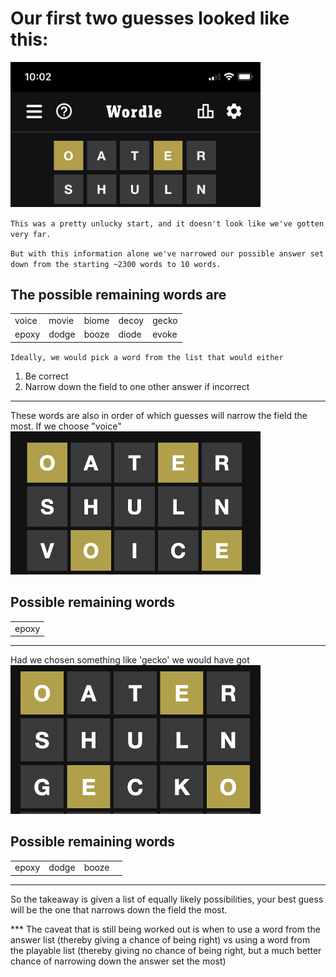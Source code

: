 # Our first two guesses looked like this:
<img src="pictures/first_two_guesses.jpg" alt="first two guesses" width="400"/>

`This was a pretty unlucky start, and it doesn't look like we've gotten very far.`

`But with this information alone we've narrowed our possible answer set down from the starting ~2300 words to 10 words. `

## The possible remaining words are
||||||
|---|---|---|---|---|
| voice | movie | biome | decoy | gecko |
| epoxy | dodge | booze | diode | evoke |


`Ideally, we would pick a word from the list that would either`
1. Be correct
2. Narrow down the field to one other answer if incorrect
---

These words are also in order of which guesses will narrow the field the most.  If we choose "voice"
<img src="pictures/third_guess.png" alt="third guess" width="400"/>

## Possible remaining words
||
|---|
| epoxy |
---
Had we chosen something like 'gecko' we would have got
<img src="pictures/third_alt_guess.png" alt="other third guess" width="400"/> 

## Possible remaining words
|||||
|---|---|---|---|
| epoxy | dodge | booze | 

---
So the takeaway is given a list of equally likely possibilities, your best guess will be the one that narrows down the field the most.  

*** The caveat that is still being worked out is when to use a word from the answer list (thereby giving a chance of being right) vs using a word from the playable list (thereby giving no chance of being right, but a much better chance of narrowing down the answer set the most)
